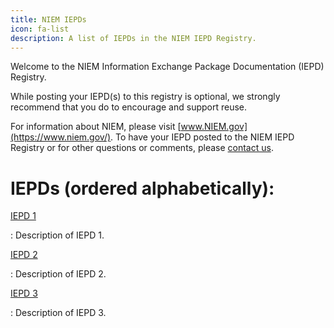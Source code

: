 ```yaml
---
title: NIEM IEPDs
icon: fa-list
description: A list of IEPDs in the NIEM IEPD Registry.
---
```


Welcome to the NIEM Information Exchange Package Documentation (IEPD) Registry. 

While posting your IEPD(s) to this registry is optional, we strongly recommend that you do to encourage and support reuse.   

For information about NIEM, please visit [www.NIEM.gov](https://www.niem.gov/). To have your IEPD posted to the NIEM IEPD Registry or for other questions or comments, please [contact us](https://www.niem.gov/contact-us). 

# IEPDs (ordered alphabetically):

[IEPD 1](iepd1)

:   Description of IEPD 1.

[IEPD 2](iepd2)

:   Description of IEPD 2.

[IEPD 3](iepd3)

:   Description of IEPD 3.

